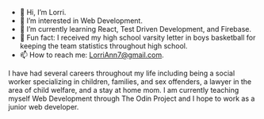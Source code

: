 - 👋 Hi, I’m Lorri.
- 👀 I’m interested in Web Development.
- 🌱 I’m currently learning React, Test Driven Development, and Firebase.
- 🦔 Fun fact: I received my high school varsity letter in boys basketball for keeping the team statistics throughout high school.
- 📫 How to reach me: LorriAnn7@gmail.com.

I have had several careers throughout my life including being a social worker specializing in children, families, and sex offenders, a lawyer in the area of child welfare, and a stay at home mom. I am currently teaching myself Web Development through The Odin Project and I hope to work as a junior web developer. 

